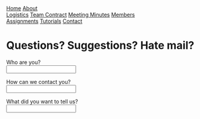 <head>
<link rel="stylesheet" href="myStyles.css">
</head>

<div class="top-navbar">
  <a href="index.html">Home</a>
  <a href="about.html" class="drop-button">About</a>
    <div class="drop-menu">
      <a href="about.html">Logistics</a>
      <a href="about.html">Team Contract</a>
      <a href="about.html">Meeting Minutes</a>
      <a href="about.html">Members</a>
    </div>
  <a href="assignments.html">Assignments</a>
  <a href="tutorials.html">Tutorials</a>
  <a href="contact.html" class="current">Contact</a>
</div>

# Questions? Suggestions? Hate mail?
<form>
Who are you?<br>
<input type="text" name="yourname"><br>

How can we contact you?<br>
<input type="text" name="contactinfo"><br>

What did you want to tell us?<br>
<input type="text" name="message">
</form>
